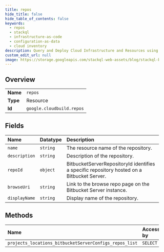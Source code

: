 ```yaml
---
title: repos
hide_title: false
hide_table_of_contents: false
keywords:
  - repos
  - stackql
  - infrastructure-as-code
  - configuration-as-data
  - cloud inventory
description: Query and Deploy Cloud Infrastructure and Resources using SQL
custom_edit_url: null
image: https://storage.googleapis.com/stackql-web-assets/blog/stackql-blog-post-featured-image.png
---
```

  
    

## Overview
<table><tbody>
<tr><td><b>Name</b></td><td><code>repos</code></td></tr>
<tr><td><b>Type</b></td><td>Resource</td></tr>
<tr><td><b>Id</b></td><td><code>google.cloudbuild.repos</code></td></tr>
</tbody></table>

## Fields
| Name | Datatype | Description |
|:-----|:---------|:------------|
| `name` | `string` | The resource name of the repository. |
| `description` | `string` | Description of the repository. |
| `repoId` | `object` | BitbucketServerRepositoryId identifies a specific repository hosted on a Bitbucket Server. |
| `browseUri` | `string` | Link to the browse repo page on the Bitbucket Server instance. |
| `displayName` | `string` | Display name of the repository. |
## Methods
| Name | Accessible by | Required Params |
|:-----|:--------------|:----------------|
| `projects_locations_bitbucketServerConfigs_repos_list` | `SELECT` | `parent` |
